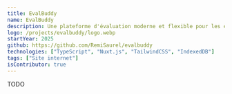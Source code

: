 ```yaml
---
title: EvalBuddy
name: EvalBuddy
description: Une plateforme d'évaluation moderne et flexible pour les évaluations pédagogiques et la notation de questions.
logo: /projects/evalbuddy/logo.webp
startYear: 2025
github: https://github.com/RemiSaurel/evalbuddy
technologies: ["TypeScript", "Nuxt.js", "TailwindCSS", "IndexedDB"]
tags: ["Site internet"]
isContributor: true
---
```


TODO
